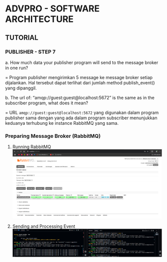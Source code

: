 # ADVPRO - SOFTWARE ARCHITECTURE

## TUTORIAL
### PUBLISHER - STEP 7
a. How much data your publisher program will send to the message broker in one run?

= Program publisher mengirimkan 5 message ke message broker setiap dijalankan. Hal tersebut dapat terlihat dari jumlah method publish_event() yang dipanggil. 

b. The url of: “amqp://guest:guest@localhost:5672” is the same as in the subscriber program, what does it mean?

= URL `amqp://guest:guest@localhost:5672` yang digunakan dalam program publisher sama dengan yang ada dalam program subscriber menunjukkan keduanya terhubung ke instance RabbitMQ yang sama.

### Preparing Message Broker (RabbitMQ)
1. Running RabbitMQ
![Running and opening RabbitMQ](/image/run-rabbitmq.png)

2. Sending and Processing Event
![Sending and Processing Event](/image/sending-proccesing-event.png)